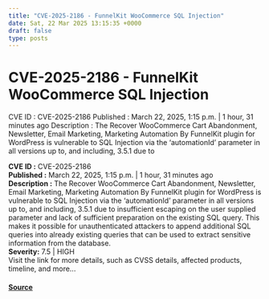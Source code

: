 ```yaml
---
title: "CVE-2025-2186 - FunnelKit WooCommerce SQL Injection"
date: Sat, 22 Mar 2025 13:15:35 +0000
draft: false
type: posts
---
```

# CVE-2025-2186 - FunnelKit WooCommerce SQL Injection





 CVE ID : CVE-2025-2186 Published : March 22, 2025, 1:15 p.m. | 1 hour, 31 minutes ago Description : The Recover WooCommerce Cart Abandonment, Newsletter, Email Marketing, Marketing Automation By FunnelKit plugin for WordPress is vulnerable to SQL Injection via the ‘automationId’ parameter in all versions up to, and including, 3.5.1 due to

**CVE ID :** CVE-2025-2186  
**Published :** March 22, 2025, 1:15 p.m. | 1 hour, 31 minutes ago  
**Description :** The Recover WooCommerce Cart Abandonment, Newsletter, Email Marketing, Marketing Automation By FunnelKit plugin for WordPress is vulnerable to SQL Injection via the ‘automationId’ parameter in all versions up to, and including, 3.5.1 due to insufficient escaping on the user supplied parameter and lack of sufficient preparation on the existing SQL query. This makes it possible for unauthenticated attackers to append additional SQL queries into already existing queries that can be used to extract sensitive information from the database.  
**Severity:** 7.5 | HIGH  
Visit the link for more details, such as CVSS details, affected products, timeline, and more...

#### [Source](https://cvefeed.io/vuln/detail/CVE-2025-2186)

